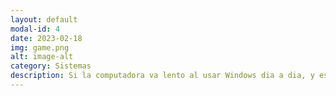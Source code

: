 ```yaml
---
layout: default
modal-id: 4
date: 2023-02-18
img: game.png
alt: image-alt
category: Sistemas
description: Si la computadora va lento al usar Windows dia a dia, y este tarda incluso mucho en encender, se puede optimizar gracias a diferentes metodos que te podemos brindar para que el PC vaya lo mas rapido posible y asi poder realizar las tareas que desees con mayor comodidad y fluidez. El precio de apertura de la optimizacion es de 7000 Colones.
---
```


